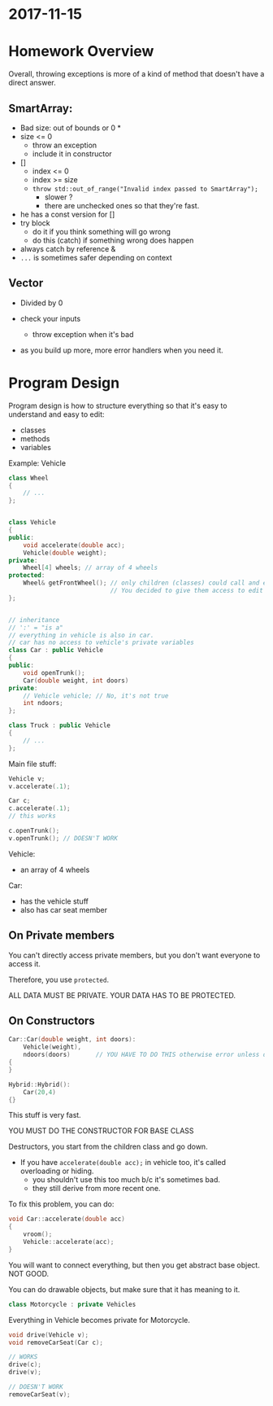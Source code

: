 # 2017-11-15

# Homework Overview

Overall, throwing exceptions is more of a kind of method that doesn't have a direct answer.

## SmartArray:
* Bad size: out of bounds or 0
	* 
* size <= 0
	* throw an exception
	* include it in constructor
* []
	* index <= 0
	* index >= size
	* `throw std::out_of_range("Invalid index passed to SmartArray");`
		* slower ?
		* there are unchecked ones so that they're fast.
* he has a const version for []
* try block
	* do it if you think something will go wrong
	* do this (catch) if something wrong does happen
* always catch by reference &
* `...` is sometimes safer depending on context
	
## Vector
* Divided by 0

* check your inputs
	* throw exception when it's bad
* as you build up more, more error handlers when you need it.

# Program Design
Program design is how to structure everything so that it's easy to understand and easy to edit:
* classes
* methods
* variables


Example: Vehicle

```c++
class Wheel
{
	// ...
};


class Vehicle
{
public:
	void accelerate(double acc);
	Vehicle(double weight);
private:
	Wheel[4] wheels; // array of 4 wheels
protected:
	Wheel& getFrontWheel(); // only children (classes) could call and edit wheel.
							// You decided to give them access to edit the wheel.
};


// inheritance
// ':' = "is a"
// everything in vehicle is also in car.
// car has no access to vehicle's private variables
class Car : public Vehicle
{
public:
	void openTrunk();
	Car(double weight, int doors)
private:
	// Vehicle vehicle; // No, it's not true
	int ndoors;
};

class Truck : public Vehicle
{
	// ...
};
```

Main file stuff:
```c++
Vehicle v;
v.accelerate(.1);

Car c;
c.accelerate(.1);
// this works

c.openTrunk();
v.openTrunk(); // DOESN'T WORK
```


Vehicle:
* an array of 4 wheels

Car:
* has the vehicle stuff
* also has car seat member

## On Private members
You can't directly access private members, but you don't want everyone to access it.

Therefore, you use `protected`.

ALL DATA MUST BE PRIVATE. YOUR DATA HAS TO BE PROTECTED.

## On Constructors

```c++
Car::Car(double weight, int doors):
	Vehicle(weight),
	ndoors(doors)		// YOU HAVE TO DO THIS otherwise error unless default constructor
{
}

Hybrid::Hybrid():
	Car(20,4)
{}
```

This stuff is very fast.

YOU MUST DO THE CONSTRUCTOR FOR BASE CLASS

Destructors, you start from the children class and go down.

* If you have `accelerate(double acc);` in vehicle too, it's called overloading or hiding.
	* you shouldn't use this too much b/c it's sometimes bad.
	* they still derive from more recent one.

To fix this problem, you can do:
```c++
void Car::accelerate(double acc)
{
	vroom();
	Vehicle::accelerate(acc);
}
```

You will want to connect everything, but then you get abstract base object. NOT GOOD.

You can do drawable objects, but make sure that it has meaning to it.

```c++
class Motorcycle : private Vehicles
```
Everything in Vehicle becomes private for Motorcycle.


```c++
void drive(Vehicle v);
void removeCarSeat(Car c);

// WORKS
drive(c);
drive(v);

// DOESN'T WORK
removeCarSeat(v);
```
